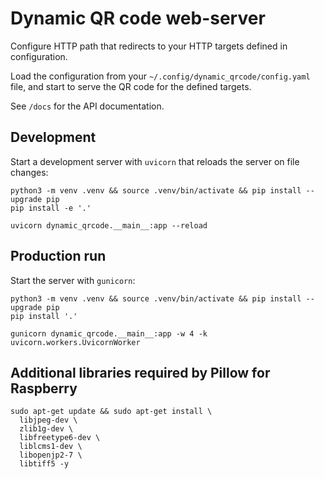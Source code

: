 # Dynamic QR code web-server

Configure HTTP path that redirects to your HTTP targets defined in configuration.

Load the configuration from your `~/.config/dynamic_qrcode/config.yaml` file,
and start to serve the QR code for the defined targets.

See `/docs` for the API documentation.

## Development
Start a development server with `uvicorn` that reloads the server on file changes:

```shell
python3 -m venv .venv && source .venv/bin/activate && pip install --upgrade pip
pip install -e '.'

uvicorn dynamic_qrcode.__main__:app --reload
```

## Production run
Start the server with `gunicorn`:

```shell
python3 -m venv .venv && source .venv/bin/activate && pip install --upgrade pip
pip install '.'

gunicorn dynamic_qrcode.__main__:app -w 4 -k uvicorn.workers.UvicornWorker
```

## Additional libraries required by Pillow for Raspberry

```shell
sudo apt-get update && sudo apt-get install \
  libjpeg-dev \
  zlib1g-dev \
  libfreetype6-dev \
  liblcms1-dev \
  libopenjp2-7 \
  libtiff5 -y
```

